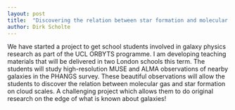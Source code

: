 ```yaml
---
layout: post
title:  "Discovering the relation between star formation and molecular gas in galaxies"
author: Dirk Scholte
---
```


We have started a project to get school students involved in galaxy physics research as part of the UCL ORBYTS programme. I am developing teaching materials that will be delivered in two London schools this term. The students will study high-resolution MUSE and ALMA observations of nearby galaxies in the PHANGS survey. These beautiful observations will allow the students to discover the relation between molecular gas and star formation on cloud scales. A challenging project which allows them to do original research on the edge of what is known about galaxies!
